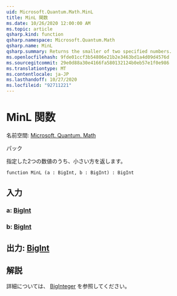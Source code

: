 ```yaml
---
uid: Microsoft.Quantum.Math.MinL
title: MinL 関数
ms.date: 10/26/2020 12:00:00 AM
ms.topic: article
qsharp.kind: function
qsharp.namespace: Microsoft.Quantum.Math
qsharp.name: MinL
qsharp.summary: Returns the smaller of two specified numbers.
ms.openlocfilehash: 9fde01ccf3b54806e21b2e3463bd1a4d09d4576d
ms.sourcegitcommit: 29e0d88a30e4166fa580132124b0eb57e1f0e986
ms.translationtype: MT
ms.contentlocale: ja-JP
ms.lasthandoff: 10/27/2020
ms.locfileid: "92711221"
---
```

# <a name="minl-function"></a>MinL 関数

名前空間: [Microsoft. Quantum. Math](xref:Microsoft.Quantum.Math)

パック [](https://nuget.org/packages/)


指定した2つの数値のうち、小さい方を返します。

```qsharp
function MinL (a : BigInt, b : BigInt) : BigInt
```


## <a name="input"></a>入力

### <a name="a--bigint"></a>a: [BigInt](xref:microsoft.quantum.lang-ref.bigint)




### <a name="b--bigint"></a>b: [BigInt](xref:microsoft.quantum.lang-ref.bigint)





## <a name="output--bigint"></a>出力: [BigInt](xref:microsoft.quantum.lang-ref.bigint)



## <a name="remarks"></a>解説

詳細については、 [BigInteger](https://docs.microsoft.com/dotnet/api/system.numerics.biginteger.min) を参照してください。